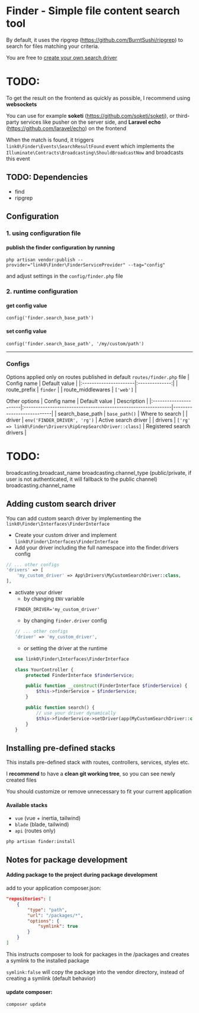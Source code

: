 # Finder - Simple file content search tool
By default, it uses the ripgrep (https://github.com/BurntSushi/ripgrep) to search for files matching your criteria.

You are free to [create your own search driver](#adding-custom-search-driver)

# TODO:

To get the result on the frontend as quickly as possible, I recommend using **websockets**

You can use for example **soketi** (https://github.com/soketi/soketi), or third-party services like pusher on the server side, and **Laravel echo** (https://github.com/laravel/echo) on the frontend

When the match is found, it triggers `link0\Finder\Events\SearchResultFound` event which implements the `Illuminate\Contracts\Broadcasting\ShouldBroadcastNow` and broadcasts this event

## TODO: Dependencies
- find
- ripgrep

## Configuration

### 1. using configuration file
#### publish the finder configuration by running
```shell
php artisan vendor:publish --provider="link0\Finder\FinderServiceProvider" --tag="config"
```
and adjust settings in the `config/finder.php` file

### 2. runtime configuration
#### get config value
`config('finder.search_base_path')`
#### set config value
`config('finder.search_base_path', '/my/custom/path')`

---

### Configs
Options applied only on routes published in default `routes/finder.php` file
| Config name 			|  Default value |
|:----------------------|:--------------:|
| route_prefix   		| `finder` 		 |
| route_middlewares   	|  `['web']`  	 |

Other options
| Config name 			|  Default value  												| Description 				|
|:----------------------|:--------------------------------------------------------------|---------------------------|
| search_base_path   	| `base_path()`	  												| Where to search 			|
| driver   				| `env('FINDER_DRIVER', 'rg')`									| Active search driver 		|
| drivers   			| `['rg' => link0\Finder\Drivers\RipGrepSearchDriver::class]` 	| Registered search drivers |

# TODO:
broadcasting.broadcast_name
broadcasting.channel_type (public/private, if user is not authenticated, it will fallback to the public channel)
broadcasting.channel_name


## Adding custom search driver
You can add custom search driver by implementing the `link0\Finder\Interfaces\FinderInterface`

- Create your custom driver and implement `link0\Finder\Interfaces\FinderInterface`
- Add your driver including the full namespace into the finder.drivers config
```php
// ... other configs
'drivers' => [
	'my_custom_driver' => App\Drivers\MyCustomSearchDriver::class,
],
```
- activate your driver
	- by changing `ENV` variable
	```shell
	FINDER_DRIVER='my_custom_driver'
	```
	- by changing `finder.driver` config
	```php
	// ... other configs
	'driver' => 'my_custom_driver',
	```
	- or setting the driver at the runtime
	```php
	use link0\Finder\Interfaces\FinderInterface

	class YourController {
    	protected FinderInterface $finderService;

		public function __construct(FinderInterface $finderService) {
			$this->finderService = $finderService;
		}

		public function search() {
			// use your driver dynamically
			$this->finderService->setDriver(app(MyCustomSearchDriver::class));
		}
	}
	```

## Installing pre-defined stacks
This installs pre-defined stack with routes, controllers, services, styles etc.

I **recommend** to have a **clean git working tree**, so you can see newly created files

You should customize or remove unnecessary to fit your current application

#### Available stacks
- `vue` (vue + inertia, tailwind)
- `blade` (blade, tailwind)
- `api` (routes only)
```shell
php artisan finder:install
```

## Notes for package development
#### Adding package to the project during package development
add to your application composer.json:
```json
"repositories": [
	{
		"type": "path",
		"url": "/packages/*",
		"options": {
			"symlink": true
		}
	}
]
```
This instructs composer to look for packages in the /packages
and creates a symlink to the installed package

`symlink:false` will copy the package into the vendor directory, instead of creating a symlink (default behavior)

#### update composer:
```shell
composer update
```